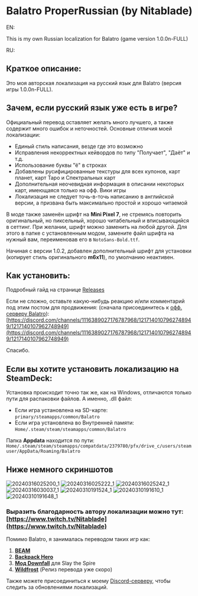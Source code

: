 # Balatro ProperRussian (by Nitablade)
EN:

This is my own Russian localization for Balatro (game version 1.0.0n-FULL)

RU:
## Краткое описание:
Это моя авторская локализация на русский язык для Balatro (версия игры 1.0.0n-FULL).

## Зачем, если русский язык уже есть в игре?

Официальный перевод оставляет желать много лучшего, а также содержит много ошибок и неточностей. Основные отличия моей локализации:

- Единый стиль написания, везде где это возможно
- Исправления некорректных кейвордов по типу "Получает", "Даёт" и т.д.
- Использование буквы "ё" в строках
- Добавлены русифицированные текстуры для всех купонов, карт планет, карт Таро и Спектральных карт
- Дополнительная неочевидная информация в описании некоторых карт, имеющаяся только на офф. Вики игры
- Локализация не следует точь-в-точь написанию в английской версии, а призвана быть максимально простой и хорошо читаемой

В моде также заменён шрифт на **Mini Pixel 7**, не стремясь повторить оригинальный, но пиксельный, хорошо читабельный и вписывающийся в сеттинг. При желании, шрифт можно заменить на любой другой. Для этого в папке с установленным модом, замените файл шрифта на нужный вам, переименовав его в ```NotoSans-Bold.ttf```.

Начиная с версии 1.0.2, добавлен дополнительный шрифт для установки (копирует стиль оригинального **m6x11**), по умолчанию неактивен.

## Как установить:
Подробный гайд на странице [Releases](https://github.com/Nitablade/Balatro_ProperRussian/releases)

Если не сложно, оставьте какую-нибудь реакцию и/или комментарий под этим постом для продвижения: (сначала присоединитесь к [офф. серверу Balatro](https://discord.gg/cbbuVAU9)): [https://discord.com/channels/1116389027176787968/1217140107962748949/1217140107962748949](https://discord.com/channels/1116389027176787968/1217140107962748949/1217140107962748949)

Спасибо.

## Если вы хотите установить локализацию на SteamDeck:
Установка происходит точно так же, как на Windows, отличаются только пути для распаковки файлов. А именно, .dll файл:
- Если игра установлена на SD-карте: ```primary/steamapps/common/Balatro```
- Если игра установлена во Внутренней памяти: ```Home/.steam/steam/steamapps/common/Balatro```
  
Папка **Appdata** находится по пути: ```Home/.steam/steam/steamapps/compatdata/2379780/pfx/drive_c/users/steamuser/AppData/Roaming/Balatro```

## Ниже немного скриншотов
![20240316025200_1](https://github.com/Nitablade/Balatro_ProperRussian/assets/109508685/3fac5421-d2c0-4f40-a289-5a7a05c67f4d)
![20240316025222_1](https://github.com/Nitablade/Balatro_ProperRussian/assets/109508685/ef943bab-b783-4785-a788-8c09997a7c59)
![20240316025242_1](https://github.com/Nitablade/Balatro_ProperRussian/assets/109508685/59e30528-609e-429e-87b1-231aaaa9cf05)
![20240316030037_1](https://github.com/Nitablade/Balatro_ProperRussian/assets/109508685/62d62d4b-9cb1-4a0f-a75b-8e91e34a24d6)
![20240310191524_1](https://github.com/Nitablade/Balatro_ProperRussian/assets/109508685/dc11da1a-1d7c-4db1-aa73-f1e7ed8eac49)
![20240310191610_1](https://github.com/Nitablade/Balatro_ProperRussian/assets/109508685/d8703b49-d8a4-4c24-b376-4cd565a7286c)
![20240310191648_1](https://github.com/Nitablade/Balatro_ProperRussian/assets/109508685/dd63f766-0731-4807-b8b3-7f76a31670fb)


### Выразить благодарность автору локализации можно тут: [https://www.twitch.tv/Nitablade](https://www.twitch.tv/Nitablade)

Помимо Balatro, я занималась переводом таких игр как:
1) [**BEAM**](https://store.steampowered.com/app/1067430/Beam/)
2) [**Backpack Hero**](https://store.steampowered.com/app/1970580/Backpack_Hero/)
3) [**Мод Downfall**](https://steamcommunity.com/sharedfiles/filedetails/?id=1610056683&searchtext=Downfall) для Slay the Spire
4) [**Wildfrost**](https://store.steampowered.com/app/1811990/Wildfrost/) (Релиз перевода уже скоро)

Также можете присоединиться к моему [Discord-серверу](https://discord.gg/zFAGDn6QMs), чтобы следить за обновлениями локализаций.

